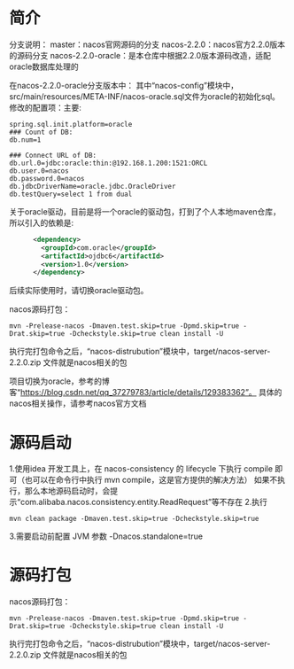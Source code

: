 # 简介
分支说明：
master：nacos官网源码的分支
nacos-2.2.0：nacos官方2.2.0版本的源码分支
nacos-2.2.0-oracle：是本仓库中根据2.2.0版本源码改造，适配oracle数据库处理的

在nacos-2.2.0-oracle分支版本中：
其中“nacos-config”模块中，src/main/resources/META-INF/nacos-oracle.sql文件为oracle的初始化sql。
修改的配置项：主要:
```properties
spring.sql.init.platform=oracle
### Count of DB:
db.num=1

### Connect URL of DB:
db.url.0=jdbc:oracle:thin:@192.168.1.200:1521:ORCL
db.user.0=nacos
db.password.0=nacos
db.jdbcDriverName=oracle.jdbc.OracleDriver
db.testQuery=select 1 from dual
```

关于oracle驱动，目前是将一个oracle的驱动包，打到了个人本地maven仓库，所以引入的依赖是:
```xml
      <dependency>
        <groupId>com.oracle</groupId>
        <artifactId>ojdbc6</artifactId>
        <version>1.0</version>
      </dependency>
```
后续实际使用时，请切换oracle驱动包。

nacos源码打包：
```shell
mvn -Prelease-nacos -Dmaven.test.skip=true -Dpmd.skip=true -Drat.skip=true -Dcheckstyle.skip=true clean install -U
```
执行完打包命令之后，“nacos-distrubution”模块中，target/nacos-server-2.2.0.zip 文件就是nacos相关的包

项目切换为oracle，参考的博客“https://blog.csdn.net/qq_37279783/article/details/129383362”。
具体的nacos相关操作，请参考nacos官方文档


# 源码启动
1.使用idea 开发工具上，在 nacos-consistency 的 lifecycle 下执行 compile 即可（也可以在命令行中执行 mvn compile，这是官方提供的解决方法）
如果不执行，那么本地源码启动时，会提示“com.alibaba.nacos.consistency.entity.ReadRequest”等不存在
2.执行
```shell
mvn clean package -Dmaven.test.skip=true -Dcheckstyle.skip=true
```
3.需要启动前配置 JVM 参数
-Dnacos.standalone=true

# 源码打包
nacos源码打包：
```shell
mvn -Prelease-nacos -Dmaven.test.skip=true -Dpmd.skip=true -Drat.skip=true -Dcheckstyle.skip=true clean install -U
```
执行完打包命令之后，“nacos-distrubution”模块中，target/nacos-server-2.2.0.zip 文件就是nacos相关的包
